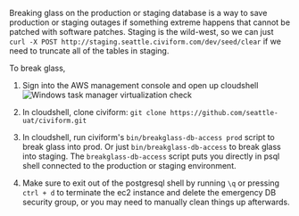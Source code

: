 Breaking glass on the production or staging database is a way to save production or staging outages if something extreme happens that cannot be patched with software patches. Staging is the wild-west, so we can just `curl -X POST http://staging.seattle.civiform.com/dev/seed/clear` if we need to truncate all of the tables in staging.

To break glass, 

1. Sign into the AWS management console and open up cloudshell
![Windows task manager virtualization check](https://drive.google.com/uc?id=1I7pWoud4cm-oB7KBZGsuxtcMTv_dkWLe)

2. In cloudshell, clone civiform: `git clone https://github.com/seattle-uat/civiform.git`

3. In cloudshell, run civiform's `bin/breakglass-db-access prod` script to break glass into prod. Or just `bin/breakglass-db-access` to break glass into staging. The `breakglass-db-access` script puts you directly in psql shell connected to the production or staging environment. 

4. Make sure to exit out of the postgresql shell by running `\q` or pressing `ctrl + d` to terminate the ec2 instance and delete the emergency DB security group, or you may need to manually clean things up afterwards.
 